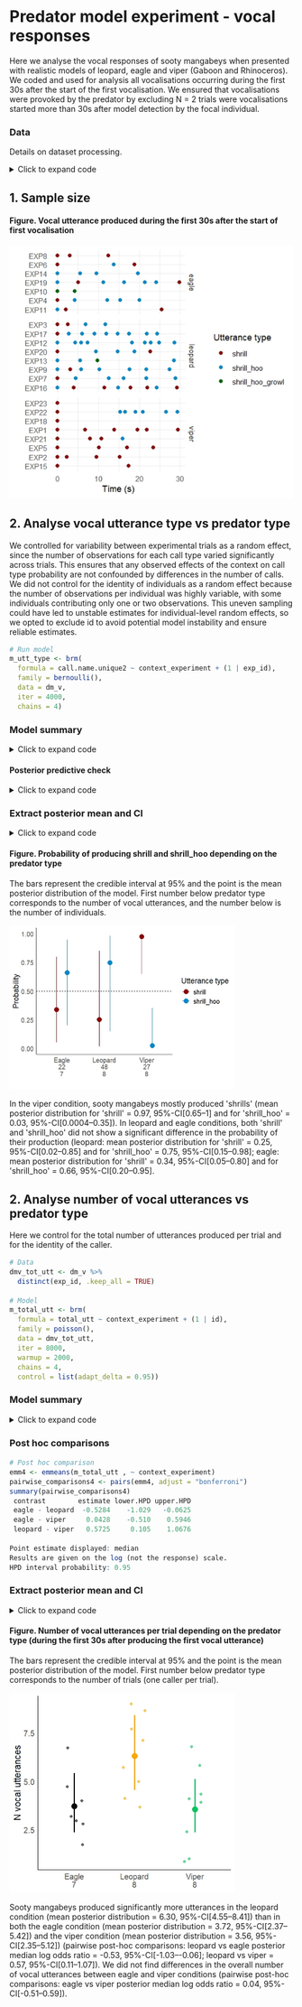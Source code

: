# Predator model experiment - vocal responses
Here we analyse the vocal responses of sooty mangabeys when presented with realistic models of leopard, eagle and viper (Gaboon and Rhinoceros). 
We coded and used for analysis all vocalisations occurring during the first 30s after the start of the first vocalisation. 
We ensured that vocalisations were provoked by the predator by excluding N = 2 trials were vocalisations started more than 30s after model detection by the focal individual.

### Data
Details on dataset processing.
<details>
  <summary>Click to expand code</summary>
  
```r
# Dataset
# select the datafile "mangabey call wide" 
csvFile <- file.choose()

dm_v  = read.csv(csvFile, header=T)

# Create variable call.name.unique2 transforming shrill_hoo_growl and shrill_hoo as 1 and shrill as 0
dm_v$call.name.unique2 <- ifelse(dm_v$call.name.unique %in% c("shrill_hoo", "shrill_hoo_growl"), 1, 0)

# Count the number of rows (utterances) for each exp_id in the dataset
total_utt <- dm_v %>%
  group_by(exp_id) %>%
  summarise(total_utt = n())

# Merge the total_utt back into the original dataset
dm_v <- dm_v %>%
  left_join(total_utt, by = "exp_id")

# Plot vocal utterance by context and time of production
ggplot(dm_v, aes(x = begin_time_s_calibrated, y = as.factor(exp_id), color = as.factor(call.name.unique))) +
  geom_point(size = 2) +  
  scale_color_manual(values = c("darkred", "#08C", "darkgreen"), labels = c("shrill", "shrill_hoo", "shrill_hoo_growl")) +
  labs(x = "Time (s)", y = "", color = "Utterance type") +
  theme_minimal() +
  facet_grid(context_experiment ~ ., scales = "free_y", space = "free_y")  # Stacks facets vertically

 ```
</details>

## 1. Sample size 
#### Figure. Vocal utterance produced during the first 30s after the start of first vocalisation
<img src="https://github.com/AuriLF/mgb_predator/blob/main/1.%20plots/all_utt.jpeg" alt="voc" width="600"/>

## 2. Analyse vocal utterance type vs predator type 

We controlled for variability between experimental trials as a random effect, since the number of observations for each call type varied significantly across trials. This ensures that any observed effects of the context on call type probability are not confounded by differences in the number of calls. We did not control for the identity of individuals as a random effect because the number of observations per individual was highly variable, with some individuals contributing only one or two observations. This uneven sampling could have led to unstable estimates for individual-level random effects, so we opted to exclude id to avoid potential model instability and ensure reliable estimates. 

```r
# Run model
m_utt_type <- brm(
  formula = call.name.unique2 ~ context_experiment + (1 | exp_id),
  family = bernoulli(),
  data = dm_v,
  iter = 4000, 
  chains = 4)
```
### Model summary

<details>
  <summary>Click to expand code</summary>
  
```r
# Summary
summary(m_utt_type)

Family: bernoulli 
  Links: mu = logit 
Formula: call.name.unique2 ~ context_experiment + (1 | exp_id) 
   Data: dm_v (Number of observations: 108) 
  Draws: 4 chains, each with iter = 4000; warmup = 2000; thin = 1;
         total post-warmup draws = 8000

Multilevel Hyperparameters:
~exp_id (Number of levels: 23) 
              Estimate Est.Error l-95% CI u-95% CI Rhat Bulk_ESS Tail_ESS
sd(Intercept)     2.21      0.76     1.08     3.97 1.00     2701     4117

Regression Coefficients:
                          Estimate Est.Error l-95% CI u-95% CI Rhat Bulk_ESS Tail_ESS
Intercept                     0.67      1.07    -1.37     2.88 1.00     2803     3658
context_experimentleopard     1.09      1.47    -1.74     4.07 1.00     2790     3776
context_experimentviper      -3.58      1.84    -7.89    -0.61 1.00     2877     3271

Draws were sampled using sampling(NUTS). For each parameter, Bulk_ESS
and Tail_ESS are effective sample size measures, and Rhat is the potential
scale reduction factor on split chains (at convergence, Rhat = 1).

# Inspect model
pp_check(m_utt_type, ndraws = 100)
 ```

</details>

#### Posterior predictive check
<details>
  <summary>Click to expand code</summary>
  
<img src="https://github.com/AuriLF/mgb_predator/blob/main/1.%20plots/utt_type_pp.jpeg" alt="utt_pp" width="400"/>

</details>   


### Extract posterior mean and CI

<details>
  <summary>Click to expand code</summary>
  
```r
# Get posterior summary for the fixed effects model
posterior_summary_utt_type <- posterior_summary(m_utt_type)

# Convert the matrix to a data frame
posterior_summary_df2 <- as.data.frame(posterior_summary_utt_type)

# Add the row names as a column for easier filtering
posterior_summary_df2$.row <- rownames(posterior_summary_df2)

# Check the structure of the posterior summary first to get the exact row names
str(posterior_summary_df2)

# Extract the coefficients with exact row name matching
leopard_coeff2 <- posterior_summary_df2 %>%
  filter(.row == "b_context_experimentleopard") %>%
  select(Estimate, Q2.5, Q97.5)

eagle_coeff2 <- posterior_summary_df2 %>%
  filter(.row == "b_Intercept") %>%
  select(Estimate, Q2.5, Q97.5)

viper_coeff2 <- posterior_summary_df2 %>%
  filter(.row == "b_context_experimentviper") %>%
  select(Estimate, Q2.5, Q97.5)

# Check the results to confirm
print(leopard_coeff2)
print(eagle_coeff2)
print(viper_coeff2)

# Combine the results
combined_results2 <- bind_rows(
  mutate(eagle_coeff2, Predator = "Eagle"),
  mutate(leopard_coeff2, Predator = "Leopard"),
  mutate(viper_coeff2, Predator = "Viper"))


# Define the logistic function to convert estimates to probabilities
logistic <- function(x) {
  return(1 / (1 + exp(-x)))
}

# For each predator context, calculate the probability for call 1 and call 0
# Get posterior distributions for estimates (mean, Q2.5, Q97.5) for each context
# Leopard
leopard_mean2 <- leopard_coeff2$Estimate
leopard_q2.5_2 <- leopard_coeff2$Q2.5
leopard_q97.5_2 <- leopard_coeff2$Q97.5

# Eagle
eagle_mean2 <- eagle_coeff2$Estimate 
eagle_q2.5_2 <- eagle_coeff2$Q2.5
eagle_q97.5_2 <- eagle_coeff2$Q97.5

# Viper
viper_mean2 <- viper_coeff2$Estimate  
viper_q2.5_2 <- viper_coeff2$Q2.5 
viper_q97.5_2 <- viper_coeff2$Q97.5 

# Calculate the probabilities for call 1 (logistic function)
prob_eagle_mean2 <- logistic(eagle_mean2)
prob_leopard_mean2 <- logistic(leopard_mean2)
prob_viper_mean2 <- logistic(viper_mean2)

# Calculate CIs for call 1 (logistic function)
prob_eagle_q2.5_2 <- logistic(eagle_q2.5_2)
prob_eagle_q97.5_2 <- logistic(eagle_q97.5_2)

prob_leopard_q2.5_2 <- logistic(leopard_q2.5_2)
prob_leopard_q97.5_2 <- logistic(leopard_q97.5_2)

prob_viper_q2.5_2 <- logistic(viper_q2.5_2)
prob_viper_q97.5_2 <- logistic(viper_q97.5_2)

# For call 0 (1 - probability of call 1)
prob_eagle_0_mean2 <- 1 - prob_eagle_mean2
prob_leopard_0_mean2 <- 1 - prob_leopard_mean2
prob_viper_0_mean2 <- 1 - prob_viper_mean2

prob_eagle_0_q2.5_2 <- 1 - prob_eagle_q97.5_2
prob_eagle_0_q97.5_2 <- 1 - prob_eagle_q2.5_2

prob_leopard_0_q2.5_2 <- 1 - prob_leopard_q97.5_2
prob_leopard_0_q97.5_2 <- 1 - prob_leopard_q2.5_2

prob_viper_0_q2.5_2 <- 1 - prob_viper_q97.5_2
prob_viper_0_q97.5_2 <- 1 - prob_viper_q2.5_2

# Combine the results into a data frame
result2 <- data.frame(
  Predator = c("Eagle", "Leopard", "Viper"),
  Probability_Call1_Mean = c(prob_eagle_mean2, prob_leopard_mean2, prob_viper_mean2),
  Probability_Call1_Q2.5 = c(prob_eagle_q2.5_2, prob_leopard_q2.5_2, prob_viper_q2.5_2),
  Probability_Call1_Q97.5 = c(prob_eagle_q97.5_2, prob_leopard_q97.5_2, prob_viper_q97.5_2),
  Probability_Call0_Mean = c(prob_eagle_0_mean2, prob_leopard_0_mean2, prob_viper_0_mean2),
  Probability_Call0_Q2.5 = c(prob_eagle_0_q2.5_2, prob_leopard_0_q2.5_2, prob_viper_0_q2.5_2),
  Probability_Call0_Q97.5 = c(prob_eagle_0_q97.5_2, prob_leopard_0_q97.5_2, prob_viper_0_q97.5_2)
)

# Print the results
print(result2)

# Reshape the data into long format for easier plotting
result_long2 <- result2 %>%
  pivot_longer(cols = starts_with("Probability"),
               names_to = c("Call_Type", ".value"),
               names_pattern = "Probability_(.*)_(.*)") %>%
  mutate(Call_Type = recode(Call_Type, 
                            "Call1" = "shrill_hoo", 
                            "Call0" = "shrill"))

# Custom labels for x-axis 
custom_labels <- c("Eagle\n22\n7", "Leopard\n48\n8", "Viper\n27\n8")

# Plotting
ggplot(result_long2, aes(x = Predator, y = Mean, color = Call_Type)) +
  geom_point(position = position_dodge(width = 0.5), size = 4) +
  geom_errorbar(aes(ymin = Q2.5, ymax = Q97.5), width = 0, 
                position = position_dodge(width = 0.5)) +
  geom_hline(yintercept = 0.5, linetype = "dashed", color = "black") +
  ylim(0, 1) +
  labs(x = "", y = "Probability", color = "Utterance type") +
  theme_minimal() +
  theme(
    panel.grid.major = element_blank(),
    panel.grid.minor = element_blank(),
    legend.position = "right",
    text = element_text(size = 14),
    axis.text = element_text(size = 12),
    axis.title = element_text(size = 14),
    legend.text = element_text(size = 12),
    legend.title = element_text(size = 14),
    axis.line = element_line(size = 0.5, color = "black")
  ) +
  scale_color_manual(values = c("shrill_hoo" = "#08C", "shrill" = "darkred"))+
  scale_x_discrete(labels = custom_labels) 
 ```

</details>

#### Figure. Probability of producing shrill and shrill_hoo depending on the predator type     
The bars represent the credible interval at 95% and the point is the mean posterior distribution of the model.
First number below predator type corresponds to the number of vocal utterances, and the number below is the number of individuals.

<img src="https://github.com/AuriLF/mgb_predator/blob/main/1.%20plots/utt_type_plot.jpeg" alt="prob_utt" width="400"/>

In the viper condition, sooty mangabeys mostly produced 'shrills' (mean posterior distribution for 'shrill' = 0.97, 95%-CI[0.65–1] and for 'shrill_hoo' = 0.03, 95%-CI[0.0004–0.35]). In leopard and eagle conditions, both 'shrill' and 'shrill_hoo' did not show a significant difference in the probability of their production (leopard: mean posterior distribution for 'shrill' = 0.25, 95%-CI[0.02–0.85] and for 'shrill_hoo' = 0.75, 95%-CI[0.15–0.98]; eagle: mean posterior distribution for 'shrill' = 0.34, 95%-CI[0.05–0.80] and for 'shrill_hoo' = 0.66, 95%-CI[0.20–0.95].         


## 2. Analyse number of vocal utterances vs predator type 
Here we control for the total number of utterances produced per trial and for the identity of the caller.

```r
# Data
dmv_tot_utt <- dm_v %>%
  distinct(exp_id, .keep_all = TRUE)

# Model
m_total_utt <- brm(
  formula = total_utt ~ context_experiment + (1 | id),
  family = poisson(),  
  data = dmv_tot_utt,
  iter = 8000,
  warmup = 2000,
  chains = 4,
  control = list(adapt_delta = 0.95))
```
### Model summary

<details>
  <summary>Click to expand code</summary>
  
```r
# Summary
summary(m_total_utt)
Family: poisson 
  Links: mu = log 
Formula: total_utt ~ context_experiment + (1 | id) 
   Data: dmv_tot_utt (Number of observations: 23) 
  Draws: 4 chains, each with iter = 8000; warmup = 2000; thin = 1;
         total post-warmup draws = 24000

Multilevel Hyperparameters:
~id (Number of levels: 16) 
              Estimate Est.Error l-95% CI u-95% CI Rhat Bulk_ESS Tail_ESS
sd(Intercept)     0.16      0.12     0.01     0.46 1.00     9436    12127

Regression Coefficients:
                          Estimate Est.Error l-95% CI u-95% CI Rhat Bulk_ESS Tail_ESS
Intercept                     1.30      0.21     0.86     1.69 1.00    19823    12577
context_experimentleopard     0.53      0.25     0.06     1.03 1.00    24723    17194
context_experimentviper      -0.04      0.28    -0.59     0.52 1.00    22674    17567

Draws were sampled using sampling(NUTS). For each parameter, Bulk_ESS
and Tail_ESS are effective sample size measures, and Rhat is the potential
scale reduction factor on split chains (at convergence, Rhat = 1).
 ```

</details>

### Post hoc comparisons
```r
# Post hoc comparison 
emm4 <- emmeans(m_total_utt , ~ context_experiment)
pairwise_comparisons4 <- pairs(emm4, adjust = "bonferroni")
summary(pairwise_comparisons4)
 contrast        estimate lower.HPD upper.HPD
 eagle - leopard  -0.5284    -1.029   -0.0625
 eagle - viper     0.0428    -0.510    0.5946
 leopard - viper   0.5725     0.105    1.0676

Point estimate displayed: median 
Results are given on the log (not the response) scale. 
HPD interval probability: 0.95 
```

### Extract posterior mean and CI

<details>
  <summary>Click to expand code</summary>
  
```r
# Extract conditional effects
ce_m_total_utt <- conditional_effects(m_total_utt)

# Calculate the mean for the 'estimate__' column 
mean_total_utt <- sapply(ce_m_total_utt$context_experiment$estimate__, mean)

# Extract the 'context_experiment' 
ce_m_total_utt$context_experiment

# Manually creating the data frame to store the results
total_utt_results <- data.frame(
  condition = c("eagle", "leopard", "viper"),  # Conditions
  mean = c(3.715066, 6.300899, 3.559118),     # Mean estimates from ce_m_total_utt
  lower_CI = c(2.366335, 4.548161, 2.354735), # Lower CI estimates
  upper_CI = c(5.420849, 8.414527, 5.120808)  # Upper CI estimates
)

# Check the resulting data frame
total_utt_results

# Custom labels for x-axis, e.g., sample size
custom_labels_tot <- c("Eagle\n22\n7", "Leopard\n48\n8", "Viper\n27\n8")

# Plot
ggplot() +
  # Raw data points with jitter for visibility
  geom_point(data = dmv_tot_utt, aes(x = context_experiment, y = total_utt, color = context_experiment),
             position = position_jitter(width = 0.2), alpha = 0.6, size = 1.5) +
  # Mean points for each condition
  geom_point(data = total_utt_results, aes(x = condition, y = mean, color = condition), size = 4) +
  # Error bars without whiskers
  geom_linerange(data = total_utt_results, aes(x = condition, ymin = lower_CI, ymax = upper_CI, color = condition), size = 1) +
  # Labels and theme
  labs(x = NULL, y = "Number of vocal utterances") +
  theme_minimal() +
  theme( panel.grid.major = element_blank(),  # Remove major grid lines
         panel.grid.minor = element_blank(),  # Remove minor grid lines
         text = element_text(size = 14),      # General text size
         axis.text = element_text(size = 12), # Axis text size
         axis.line = element_line(size = 0.5, color = "black")) +         
  scale_x_discrete(labels = custom_labels_tot) +
  scale_color_manual(values = c("eagle" = "#070707", "leopard" = "orange", "viper" = "#08C45D"))  + # Custom colours
  guides(color = "none")  # Remove legend
 ```

</details>

#### Figure. Number of vocal utterances per trial depending on the predator type (during the first 30s after producing the first vocal utterance)     
The bars represent the credible interval at 95% and the point is the mean posterior distribution of the model.
First number below predator type corresponds to the number of trials (one caller per trial).

<img src="https://github.com/AuriLF/mgb_predator/blob/main/1.%20plots/n_utt.jpeg?raw=true" alt="n_utt" width="400"/>

Sooty mangabeys produced significantly more utterances in the leopard condition (mean posterior distribution = 6.30, 95%-CI[4.55–8.41]) than in both the eagle condition (mean posterior distribution = 3.72, 95%-CI[2.37–5.42]) and the viper condition (mean posterior distribution = 3.56, 95%-CI[2.35–5.12]) (pairwise post-hoc comparisons: leopard vs eagle posterior median log odds ratio = -0.53, 95%-CI[-1.03–-0.06]; leopard vs viper = 0.57, 95%-CI[0.11–1.07]). We did not find differences in the overall number of vocal utterances between eagle and viper conditions (pairwise post-hoc comparisons: eagle vs viper posterior median log odds ratio = 0.04, 95%-CI[-0.51–0.59]). 
     
